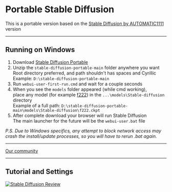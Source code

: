 # Portable Stable Diffusion
This is a portable version based on the [Stable Diffusion by AUTOMATIC1111](https://github.com/AUTOMATIC1111/stable-diffusion-webui) version

----

## Running on Windows
1. Download [Stable Diffusion Portable](https://github.com/serpotapov/stable-diffusion-portable/archive/refs/heads/main.zip)
2. Unzip the `stable-diffusion-portable-main` folder anywhere you want</br>
 Root directory preferred, and path shouldn't has spaces and Cyrillic</br>
 Example: `D:\stable-diffusion-portable-main`</br>
3. Run `webui-user-first-run.cmd` and wait for a couple seconds
4. When you see the `models` folder appeared (while cmd working),</br>
 place any model (for example [f222](https://huggingface.co/acheong08/f222/resolve/main/f222.ckpt)) in the `...\models\Stable-diffusion` directory</br>
 Example of a full path: `D:\stable-diffusion-portable-main\models\Stable-diffusion\f222.ckpt`
5. After complete download your browser will run Stable Diffusion</br>
 The main launcher for the future will be the `webui-user.bat` file

*P.S. Due to Windows specifics, any attempt to block network access may crash the install/update processes, so you will have to rerun .bat again.*

----

[Our community](https://win10tweaker.ru/forum/topic/stable-diffusion)

----

## Tutorial and Settings

[![Stable Diffusion Review](https://i.imgur.com/JbBPYuE.jpg)](https://youtu.be/jepK6ufemMw)
